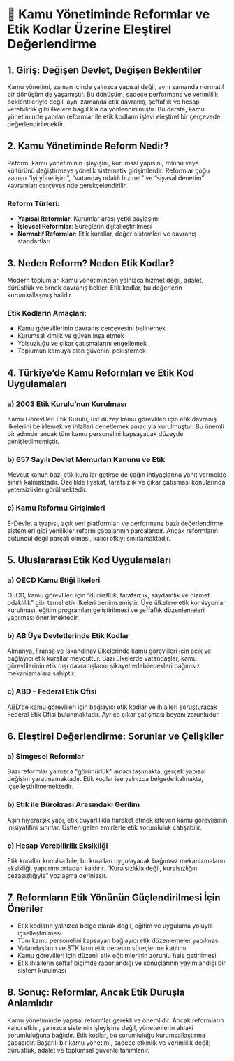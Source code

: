 # 📘 Kamu Yönetiminde Reformlar ve Etik Kodlar Üzerine Eleştirel Değerlendirme

## 1. Giriş: Değişen Devlet, Değişen Beklentiler

Kamu yönetimi, zaman içinde yalnızca yapısal değil, aynı zamanda normatif bir dönüşüm de yaşamıştır. Bu dönüşüm, sadece performans ve verimlilik beklentileriyle değil, aynı zamanda etik davranış, şeffaflık ve hesap verebilirlik gibi ilkelere bağlılıkla da yönlendirilmiştir. Bu derste, kamu yönetiminde yapılan reformlar ile etik kodların işlevi eleştirel bir çerçevede değerlendirilecektir.

## 2. Kamu Yönetiminde Reform Nedir?

Reform, kamu yönetiminin işleyişini, kurumsal yapısını, rolünü veya kültürünü değiştirmeye yönelik sistematik girişimlerdir. Reformlar çoğu zaman “iyi yönetişim”, “vatandaş odaklı hizmet” ve “siyasal denetim” kavramları çerçevesinde gerekçelendirilir.

### Reform Türleri:

- **Yapısal Reformlar**: Kurumlar arası yetki paylaşımı
- **İşlevsel Reformlar**: Süreçlerin dijitalleştirilmesi
- **Normatif Reformlar**: Etik kurallar, değer sistemleri ve davranış standartları

## 3. Neden Reform? Neden Etik Kodlar?

Modern toplumlar, kamu yönetiminden yalnızca hizmet değil, adalet, dürüstlük ve örnek davranış bekler. Etik kodlar, bu değerlerin kurumsallaşmış halidir.

### Etik Kodların Amaçları:

- Kamu görevlilerinin davranış çerçevesini belirlemek
- Kurumsal kimlik ve güven inşa etmek
- Yolsuzluğu ve çıkar çatışmalarını engellemek
- Toplumun kamuya olan güvenini pekiştirmek

## 4. Türkiye’de Kamu Reformları ve Etik Kod Uygulamaları

### a) 2003 Etik Kurulu’nun Kurulması

Kamu Görevlileri Etik Kurulu, üst düzey kamu görevlileri için etik davranış ilkelerini belirlemek ve ihlalleri denetlemek amacıyla kurulmuştur. Bu önemli bir adımdır ancak tüm kamu personelini kapsayacak düzeyde genişletilmemiştir.

### b) 657 Sayılı Devlet Memurları Kanunu ve Etik

Mevcut kanun bazı etik kurallar getirse de çağın ihtiyaçlarına yanıt vermekte sınırlı kalmaktadır. Özellikle liyakat, tarafsızlık ve çıkar çatışması konularında yetersizlikler görülmektedir.

### c) Kamu Reformu Girişimleri

E-Devlet altyapısı, açık veri platformları ve performans bazlı değerlendirme sistemleri gibi yenilikler reform çabalarının parçalarıdır. Ancak reformların bütüncül değil parçalı olması, kalıcı etkiyi sınırlamaktadır.

## 5. Uluslararası Etik Kod Uygulamaları

### a) OECD Kamu Etiği İlkeleri

OECD, kamu görevlileri için “dürüstlük, tarafsızlık, saydamlık ve hizmet odaklılık” gibi temel etik ilkeleri benimsemiştir. Üye ülkelere etik komisyonlar kurulması, eğitim programları geliştirilmesi ve şeffaflık düzenlemeleri yapılması önerilmektedir.

### b) AB Üye Devletlerinde Etik Kodlar

Almanya, Fransa ve İskandinav ülkelerinde kamu görevlileri için açık ve bağlayıcı etik kurallar mevcuttur. Bazı ülkelerde vatandaşlar, kamu görevlilerinin etik dışı davranışlarını şikayet edebilecekleri bağımsız mekanizmalara sahiptir.

### c) ABD – Federal Etik Ofisi

ABD’de kamu görevlileri için bağlayıcı etik kodlar ve ihlalleri soruşturacak Federal Etik Ofisi bulunmaktadır. Ayrıca çıkar çatışması beyanı zorunludur.

## 6. Eleştirel Değerlendirme: Sorunlar ve Çelişkiler

### a) Simgesel Reformlar

Bazı reformlar yalnızca "görünürlük" amacı taşımakta, gerçek yapısal değişim yaratmamaktadır. Etik kodlar ise yalnızca belgede kalmakta, içselleştirilmemektedir.

### b) Etik ile Bürokrasi Arasındaki Gerilim

Aşırı hiyerarşik yapı, etik duyarlılıkla hareket etmek isteyen kamu görevlisinin inisiyatifini sınırlar. Üstten gelen emirlerle etik sorumluluk çatışabilir.

### c) Hesap Verebilirlik Eksikliği

Etik kurallar konulsa bile, bu kuralları uygulayacak bağımsız mekanizmaların eksikliği, yaptırımı ortadan kaldırır. “Kuralsızlıkla değil, kuralsızlığın cezasızlığıyla” yozlaşma derinleşir.

## 7. Reformların Etik Yönünün Güçlendirilmesi İçin Öneriler

- Etik kodların yalnızca belge olarak değil, eğitim ve uygulama yoluyla içselleştirilmesi
- Tüm kamu personelini kapsayan bağlayıcı etik düzenlemeler yapılması
- Vatandaşların ve STK’ların etik denetim süreçlerine katılımı
- Kamu görevlileri için düzenli etik eğitimlerinin zorunlu hale getirilmesi
- Etik ihlallerin şeffaf biçimde raporlandığı ve sonuçlarının yayımlandığı bir sistem kurulması

## 8. Sonuç: Reformlar, Ancak Etik Duruşla Anlamlıdır

Kamu yönetiminde yapısal reformlar gerekli ve önemlidir. Ancak reformların kalıcı etkisi, yalnızca sistemin işleyişine değil, yönetenlerin ahlaki sorumluluğuna bağlıdır. Etik kodlar, bu sorumluluğu kurumsallaştırma çabasıdır. Başarılı bir kamu yönetimi, sadece etkinlik ve verimlilik değil; dürüstlük, adalet ve toplumsal güvenle tanımlanır.
